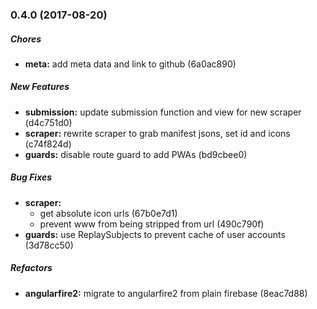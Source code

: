 ### 0.4.0 (2017-08-20)

##### Chores

* **meta:** add meta data and link to github (6a0ac890)

##### New Features

* **submission:** update submission function and view for new scraper (d4c751d0)
* **scraper:** rewrite scraper to grab manifest jsons, set id and icons (c74f824d)
* **guards:** disable route guard to add PWAs (bd9cbee0)

##### Bug Fixes

* **scraper:**
  * get absolute icon urls (67b0e7d1)
  * prevent www from being stripped from url (490c790f)
* **guards:** use ReplaySubjects to prevent cache of user accounts (3d78cc50)

##### Refactors

* **angularfire2:** migrate to angularfire2 from plain firebase (8eac7d88)

